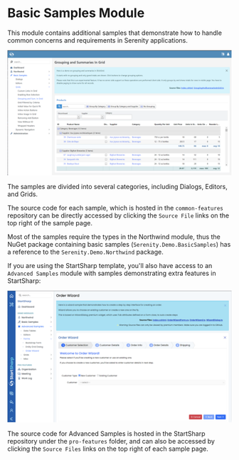 # Basic Samples Module

This module contains additional samples that demonstrate how to handle common concerns and requirements in Serenity applications.

![Basic Samples Module](img/basic-samples-grouping.png)

The samples are divided into several categories, including Dialogs, Editors, and Grids.

The source code for each sample, which is hosted in the `common-features` repository can be directly accessed by clicking the `Source File` links on the top right of the sample page.

Most of the samples require the types in the Northwind module, thus the NuGet package containing basic samples (`Serenity.Demo.BasicSamples`) has a reference to the `Serenity.Demo.Northwind` package.

If you are using the StartSharp template, you'll also have access to an `Advanced Samples` module with samples demonstrating extra features in StartSharp:

![Advanced Samples](img/advanced-samples.png)

The source code for Advanced Samples is hosted in the StartSharp repository under the `pro-features` folder, and can also be accessed by clicking the `Source Files` links on the top right of each sample page.